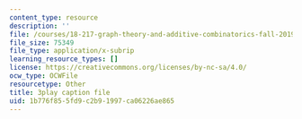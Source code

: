 ```yaml
---
content_type: resource
description: ''
file: /courses/18-217-graph-theory-and-additive-combinatorics-fall-2019/1b776f855fd9c2b91997ca06226ae865_nCWwhF0TkVI.srt
file_size: 75349
file_type: application/x-subrip
learning_resource_types: []
license: https://creativecommons.org/licenses/by-nc-sa/4.0/
ocw_type: OCWFile
resourcetype: Other
title: 3play caption file
uid: 1b776f85-5fd9-c2b9-1997-ca06226ae865
---
```

